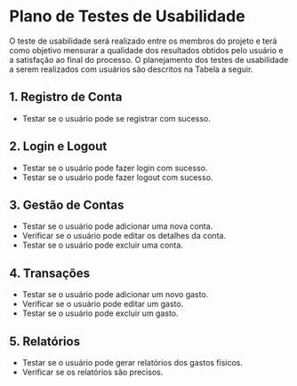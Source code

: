 # Plano de Testes de Usabilidade

 O teste de usabilidade será realizado entre os membros do projeto e terá como objetivo mensurar a qualidade dos resultados obtidos pelo usuário e a satisfação ao final do processo. O planejamento dos testes de usabilidade a serem realizados com usuários são descritos na Tabela a seguir.

## 1. Registro de Conta
- Testar se o usuário pode se registrar com sucesso.

## 2. Login e Logout
- Testar se o usuário pode fazer login com sucesso.
- Testar se o usuário pode fazer logout com sucesso.

## 3. Gestão de Contas
- Testar se o usuário pode adicionar uma nova conta.
- Verificar se o usuário pode editar os detalhes da conta.
- Testar se o usuário pode excluir uma conta.

## 4. Transações
- Testar se o usuário pode adicionar um novo gasto.
- Verificar se o usuário pode editar um gasto.
- Testar se o usuário pode excluir um gasto.

## 5. Relatórios
- Testar se o usuário pode gerar relatórios dos gastos físicos.
- Verificar se os relatórios são precisos.

